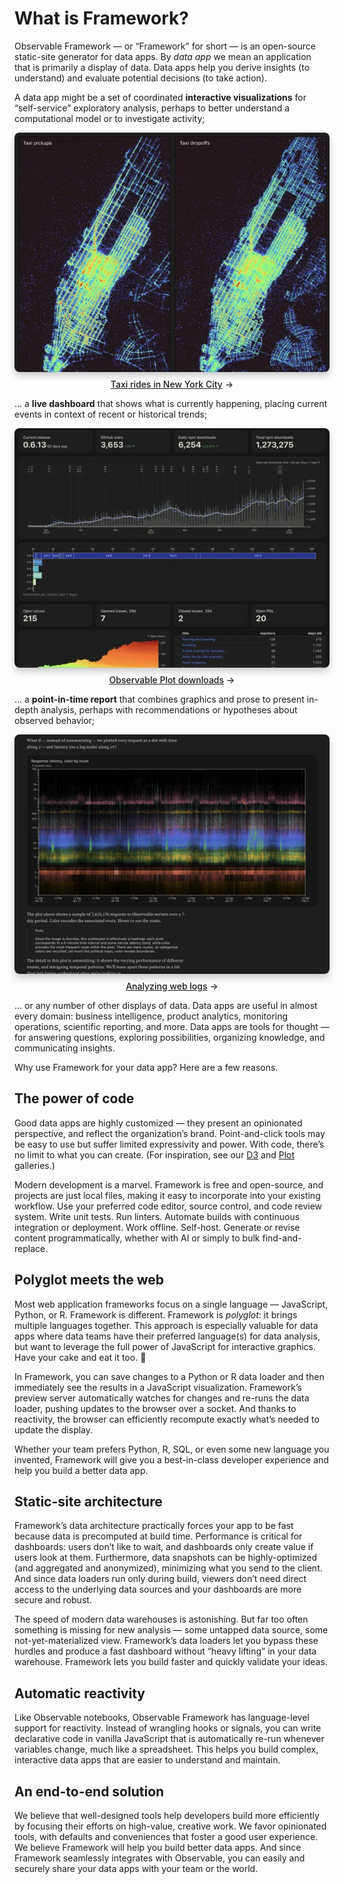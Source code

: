 # What is Framework?

<style>

.gallery {
  gap: 2rem;
  max-width: 640px;
}

.gallery a {
  display: flex;
  flex-direction: column;
  align-items: center;
  gap: 0.5rem;
}

.gallery img {
  max-width: 100%;
  border-radius: 8px;
  box-shadow: 0 0 0 0.75px rgba(128, 128, 128, 0.2), 0 6px 12px 0 rgba(0, 0, 0, 0.2);
  aspect-ratio: 2500 / 1900;
}

@media (prefers-color-scheme: dark) {
  .gallery img {
    box-shadow: 0 0 0 0.75px rgba(128, 128, 128, 0.2), 0 6px 12px 0 rgba(0, 0, 0, 0.4);
  }
}

.gallery a:not(:hover, :focus) {
  color: var(--theme-foreground-muted);
}

.gallery a:hover img,
.gallery a:focus img {
  box-shadow: 0 0 0 0.75px var(--theme-foreground-focus), 0 6px 12px 0 rgba(0, 0, 0, 0.2);
}

.gallery figcaption {
  font-size: 12px;
  color: inherit;
}

.arrow {
  font-weight: 500;
}

.arrow::after {
  content: "→";
  display: inline-block;
  margin-left: 0.25rem;
}

</style>

Observable Framework — or “Framework” for short — is an open-source static-site generator for data apps. By *data app* we mean an application that is primarily a display of data. Data apps help you derive insights (to understand) and evaluate potential decisions (to take action).

A data app might be a set of coordinated **interactive visualizations** for “self-service” exploratory analysis, perhaps to better understand a computational model or to investigate activity;

<div class="gallery grid grid-cols-2">
  <a href="https://observablehq.com/framework/lib/mosaic" target="_blank">
    <picture>
      <img src="./assets/mosaic.webp">
    </picture>
    <div class="small arrow">Taxi rides in New York City</div>
  </a>
</div>

… a **live dashboard** that shows what is currently happening, placing current events in context of recent or historical trends;

<div class="gallery grid grid-cols-2">
  <a href="https://observablehq.com/framework/examples/plot/">
    <picture>
      <source srcset="./assets/plot.webp" media="(prefers-color-scheme: dark)">
      <img src="./assets/plot-dark.webp">
    </picture>
    <div class="small arrow">Observable Plot downloads</div>
  </a>
</div>

… a **point-in-time report** that combines graphics and prose to present in-depth analysis, perhaps with recommendations or hypotheses about observed behavior;

<div class="gallery grid grid-cols-2">
  <a href="https://observablehq.com/framework/examples/api/">
    <picture>
      <source srcset="./assets/api.webp" media="(prefers-color-scheme: dark)">
      <img src="./assets/api-dark.webp">
    </picture>
    <div class="small arrow">Analyzing web logs</div>
  </a>
</div>

… or any number of other displays of data. Data apps are useful in almost every domain: business intelligence, product analytics, monitoring operations, scientific reporting, and more. Data apps are tools for thought — for answering questions, exploring possibilities, organizing knowledge, and communicating insights.

Why use Framework for your data app? Here are a few reasons.

## The power of code

Good data apps are highly customized — they present an opinionated perspective, and reflect the organization’s brand. Point-and-click tools may be easy to use but suffer limited expressivity and power. With code, there’s no limit to what you can create. (For inspiration, see our [D3](https://observablehq.com/@d3/gallery) and [Plot](https://observablehq.com/@observablehq/plot-gallery) galleries.)

Modern development is a marvel. Framework is free and open-source, and projects are just local files, making it easy to incorporate into your existing workflow. Use your preferred code editor, source control, and code review system. Write unit tests. Run linters. Automate builds with continuous integration or deployment. Work offline. Self-host. Generate or revise content programmatically, whether with AI or simply to bulk find-and-replace.

## Polyglot meets the web

Most web application frameworks focus on a single language — JavaScript, Python, or R. Framework is different. Framework is _polyglot_: it brings multiple languages together. This approach is especially valuable for data apps where data teams have their preferred language(s) for data analysis, but want to leverage the full power of JavaScript for interactive graphics. Have your cake and eat it too. 🍰

In Framework, you can save changes to a Python or R data loader and then immediately see the results in a JavaScript visualization. Framework’s preview server automatically watches for changes and re-runs the data loader, pushing updates to the browser over a socket. And thanks to reactivity, the browser can efficiently recompute exactly what’s needed to update the display.

Whether your team prefers Python, R, SQL, or even some new language you invented, Framework will give you a best-in-class developer experience and help you build a better data app.

## Static-site architecture

Framework’s data architecture practically forces your app to be fast because data is precomputed at build time. Performance is critical for dashboards: users don’t like to wait, and dashboards only create value if users look at them. Furthermore, data snapshots can be highly-optimized (and aggregated and anonymized), minimizing what you send to the client. And since data loaders run only during build, viewers don’t need direct access to the underlying data sources and your dashboards are more secure and robust.

The speed of modern data warehouses is astonishing. But far too often something is missing for new analysis — some untapped data source, some not-yet-materialized view. Framework’s data loaders let you bypass these hurdles and produce a fast dashboard without “heavy lifting” in your data warehouse. Framework lets you build faster and quickly validate your ideas.

## Automatic reactivity

Like Observable notebooks, Observable Framework has language-level support for reactivity. Instead of wrangling hooks or signals, you can write declarative code in vanilla JavaScript that is automatically re-run whenever variables change, much like a spreadsheet. This helps you build complex, interactive data apps that are easier to understand and maintain.

## An end-to-end solution

We believe that well-designed tools help developers build more efficiently by focusing their efforts on high-value, creative work. We favor opinionated tools, with defaults and conveniences that foster a good user experience. We believe Framework will help you build better data apps. And since Framework seamlessly integrates with Observable, you can easily and securely share your data apps with your team or the world.
